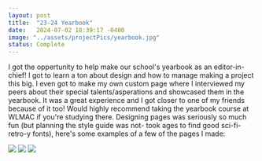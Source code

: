 ```yaml
---
layout: post
title:  "23-24 Yearbook"
date:   2024-07-02 18:39:17 -0400
image: "../assets/projectPics/yearbook.jpg"
status: Complete
---
```

I got the oppertunity to help make our school's yearbook as an editor-in-chief! I got to learn a ton about design and how to manage making a project this big. I even got to make my own custom page where I interviewed my peers about their special talents/asperations and showcased them in the yearbook. It was a great experience and I got closer to one of my friends because of it too! Would highly recommend taking the yearbook course at WLMAC if you're studying there. Designing pages was seriously so much fun (but planning the style guide was not- took ages to find good sci-fi-retro-y fonts), here's some examples of a few of the pages I made:

<img src="{{site.baseurl | prepend: site.url}}/assets/projectPics/yearbookPics/2.png"/>
<img src="{{site.baseurl | prepend: site.url}}/assets/projectPics/yearbookPics/1.png"/>
<img src="{{site.baseurl | prepend: site.url}}/assets/projectPics/yearbookPics/3.png"/>

